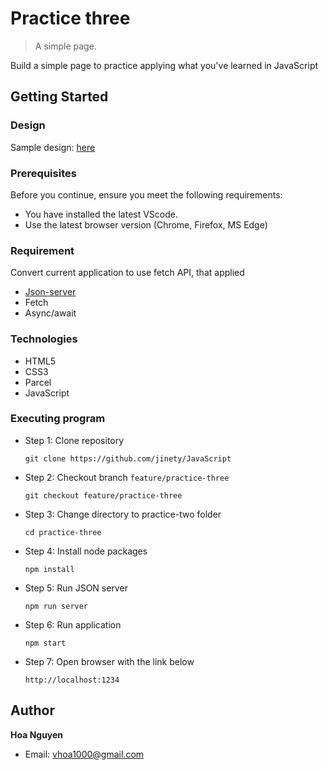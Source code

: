 # Practice three
> A simple page.

Build a simple page to practice applying what you've learned in JavaScript
## Getting Started 
### Design
Sample design: [here](https://1.bp.blogspot.com/--IZPk65USOk/X7TPu3ZDy_I/AAAAAAAAIZI/YM2o886lyCMzLbVG8iVm0QilX-SFHq3NQCLcBGAsYHQ/s1532/javascript-crud-example-list-page.png)
### Prerequisites
Before you continue, ensure you meet the following requirements:
* You have installed the latest VScode.
* Use the latest browser version (Chrome, Firefox, MS Edge)
### Requirement
  Convert current application to use fetch API, that applied
* [Json-server](https://github.com/typicode/json-server)
* Fetch
* Async/await
### Technologies
* HTML5
* CSS3
* Parcel
* JavaScript
### Executing program
* Step 1: Clone repository 
  ```
  git clone https://github.com/jinety/JavaScript
  ```
* Step 2: Checkout branch `feature/practice-three`
  ```
  git checkout feature/practice-three
  ```
* Step 3: Change directory to practice-two folder 
  ```
  cd practice-three
  ```
* Step 4: Install node packages 
  ```
  npm install
  ```
* Step 5: Run JSON server
  ```
  npm run server
  ```
* Step 6: Run application
  ```
  npm start
  ```
* Step 7: Open browser with the link below
  ```
  http://localhost:1234
  ```
## Author
**Hoa Nguyen**
* Email: <vhoa1000@gmail.com>
